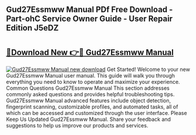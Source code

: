 ## Gud27Essmww Manual PDf Free Download - Part-ohC Service Owner Guide - User Repair Edition J5eDZ

# <h2><a href="http://bc20022.oget.top/?id=Gud27Essmww+Manual">🔗Download New 👉🔴 Gud27Essmww Manual</a></h2>

[![Gud27Essmww Manual new download](https://i.imgur.com/5g1atiW.png)](http://bc20022.oget.top/?id=Gud27Essmww+Manual)
Get Started! Welcome to your new Gud27Essmww Manual user manual. This guide will walk you through everything you need to know to operate and maximize your experience. Common Questions Gud27Essmww Manual This section addresses commonly asked questions and provides helpful troubleshooting tips. Gud27Essmww Manual advanced features include object detection, fingerprint scanning, customizable profiles, and automated tasks, all of which can be accessed and customized through the user interface. Please Keep Us Updated Gud27Essmww Manual. Share your feedback and suggestions to help us improve our products and services.
